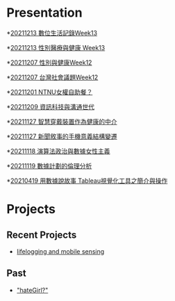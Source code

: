 # Presentation
*[20211213 數位生活記錄Week13](https://docs.google.com/presentation/d/e/2PACX-1vRrsjAb330hC53OIwPejC2U7rzpCPj5kiEkbER5tvZtO-Xx533kPGn_mANFMwZ5ZkPUJWZ4eb41Z9lb/pub?start=false&loop=false&delayms=3000)

*[20211213 性別醫療與健康 Week13]()

*[20211207 性別與健康Week12]()

*[20211207 台灣社會議題Week12]()

*[20211201 NTNU女權自助餐？]()

*[20211209 資訊科技與溝通世代]()

*[20211127 智慧穿戴裝置作為健康的中介]()

*[20211127 新聞敘事的手機意義結構變遷]()

*[20211118 演算法政治與數據女性主義]()

*[20211119 數據計劃的倫理分析]()

*[20210419 用數據說故事 Tableau視覺化工具之簡介與操作]()


# Projects

## Recent Projects
* [lifelogging and mobile sensing]()

## Past
* ["hateGirl?"]()


